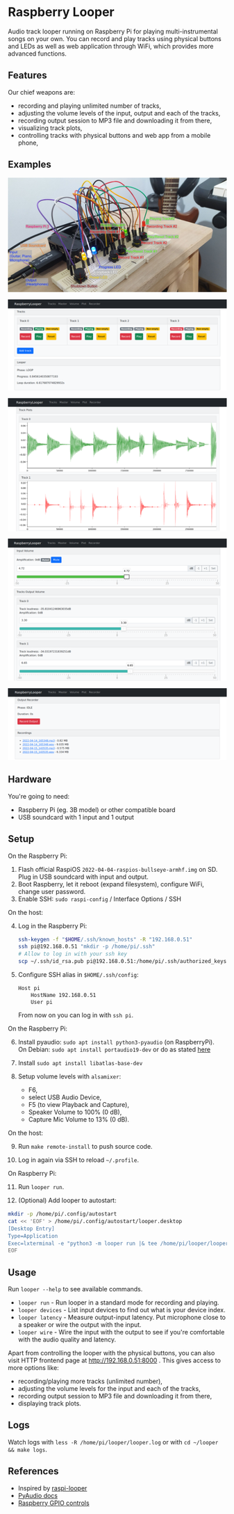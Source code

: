 # Raspberry Looper
Audio track looper running on Raspberry Pi 
for playing multi-instrumental songs on your own.
You can record and play tracks using physical buttons and LEDs
as well as web application through WiFi,
which provides more advanced functions.

## Features
Our chief weapons are:

- recording and playing unlimited number of tracks,
- adjusting the volume levels of the input, output and each of the tracks, 
- recording output session to MP3 file and downloading it from there,
- visualizing track plots,
- controlling tracks with physical buttons and web app from a mobile phone,

## Examples
![](./docs/img/device-in-action-labelled.jpg)

![](./docs/img/screen-tracks.png)

![](./docs/img/screen-plot.png)

![](./docs/img/screen-volume.png)

![](./docs/img/screen-recorder.png)

## Hardware
You're going to need:

- Raspberry Pi (eg. 3B model) or other compatible board
- USB soundcard with 1 input and 1 output

## Setup
On the Raspberry Pi:

1. Flash official RaspiOS `2022-04-04-raspios-bullseye-armhf.img` on SD.  
   Plug in USB soundcard with input and output.
2. Boot Raspberry, let it reboot (expand filesystem), configure WiFi, change user password.
3. Enable SSH: `sudo raspi-config` / Interface Options / SSH

On the host:

4. Log in the Raspberry Pi:
    ```bash
    ssh-keygen -f "$HOME/.ssh/known_hosts" -R "192.168.0.51"
    ssh pi@192.168.0.51 "mkdir -p /home/pi/.ssh"
    # Allow to log in with your ssh key
    scp ~/.ssh/id_rsa.pub pi@192.168.0.51:/home/pi/.ssh/authorized_keys
    ```

5. Configure SSH alias in `$HOME/.ssh/config`:
    ```
    Host pi
        HostName 192.168.0.51
        User pi
    ```
    From now on you can log in with `ssh pi`.

On the Raspberry Pi:

6. Install pyaudio: `sudo apt install python3-pyaudio` (on RaspberryPi).  
    On Debian: `sudo apt install portaudio19-dev` or do as stated [here](https://stackoverflow.com/a/35593426/6772197)

7. Install `sudo apt install libatlas-base-dev`

8. Setup volume levels with `alsamixer`:
    - F6, 
    - select USB Audio Device,
    - F5 (to view Playback and Capture), 
    - Speaker Volume to 100% (0 dB),
    - Capture Mic Volume to 13% (0 dB).

On the host:

9. Run `make remote-install` to push source code.

10. Log in again via SSH to reload `~/.profile`.

On Raspberry Pi:

11. Run `looper run`.

12. (Optional) Add looper to autostart:
```bash
mkdir -p /home/pi/.config/autostart
cat << 'EOF' > /home/pi/.config/autostart/looper.desktop
[Desktop Entry] 
Type=Application
Exec=lxterminal -e "python3 -m looper run |& tee /home/pi/looper/looper.log"
EOF
```

## Usage
Run `looper --help` to see available commands.

- `looper run` - Run looper in a standard mode for recording and playing.
- `looper devices` - List input devices to find out what is your device index.
- `looper latency` - Measure output-input latency. 
  Put microphone close to a speaker or wire the output with the input.
- `looper wire` - Wire the input with the output to see 
  if you're comfortable with the audio quality and latency.

Apart from controlling the looper with the physical buttons, 
you can also visit HTTP frontend page at http://192.168.0.51:8000 .
This gives access to more options like:

- recording/playing more tracks (unlimited number), 
- adjusting the volume levels for the input and each of the tracks, 
- recording output session to MP3 file and downloading it from there,
- displaying track plots.

## Logs
Watch logs with `less -R /home/pi/looper/looper.log` or with `cd ~/looper && make logs`.

## References
- Inspired by [raspi-looper](https://github.com/RandomVertebrate/raspi-looper)
- [PyAudio docs](http://people.csail.mit.edu/hubert/pyaudio/#docs)
- [Raspberry GPIO controls](https://gpiozero.readthedocs.io/en/stable/recipes.html)
